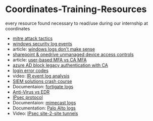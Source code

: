 # Coordinates-Training-Resources
every resource found necessary to read/use during our internship at coordinates
* [mitre attack tactics](https://attack.mitre.org/tactics/enterprise/)
* [windows security log events](https://www.ultimatewindowssecurity.com/securitylog/encyclopedia/)
* article: [windows logs don't make sense](https://medium.com/@tareq.alkhatib/its-not-you-windows-security-logs-don-t-make-sense-4e421a0bbd0)
* [sharepoint & onedrive unmanaged device access controls](https://learn.microsoft.com/en-us/sharepoint/control-access-from-unmanaged-devices)
* article: [user-based MFA vs CA MFA](https://messageops.com/user-based-mfa-vs-conditional-access-mfa/)
* [azure AD block legacy authentication with CA](https://learn.microsoft.com/en-us/azure/active-directory/conditional-access/block-legacy-authentication)
* [login error codes](https://login.microsoftonline.com/error)
* video: [IR event log analysis](https://youtu.be/Xw536W7kbDQ)
* [SIEM solutions crash course](https://app.letsdefend.io/training/lessons/siem-101)
* Documentaion: [fortigate logs](https://docs.fortinet.com/document/fortigate/7.2.4/fortios-log-message-reference/524940/introduction)
* [Anti-Virus vs EDR](https://thinkadnet.com/2021/03/edr-vs-antivirus-whats-the-difference/)
* [IPsec protocol](https://www.cloudflare.com/learning/network-layer/what-is-ipsec/)
* Documentaion: [mimecast logs](https://integrations.mimecast.com/documentation/tutorials/understanding-siem-logs/)
* Documentation: [Palo Alto logs](https://docs.paloaltonetworks.com/pan-os/9-1/pan-os-admin/monitoring/view-and-manage-logs/log-types-and-severity-levels)
* Video: [IPsec site-2-site tunnels](https://www.youtube.com/watch?v=CuxyZiSCSfc)
